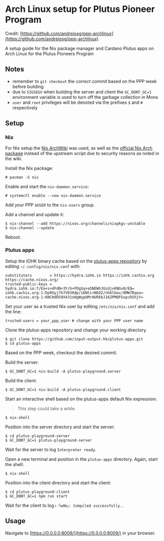 # Arch Linux setup for Plutus Pioneer Program 

Credit: [https://github.com/andreiosg/ppp-archlinux](https://github.com/andreiosg/ppp-archlinux)

A setup guide for the Nix package manager and Cardano Plutus apps on Arch Linux for the Plutus Pioneers Program

## Notes
- remember to `git checkout` the *correct commit* based on the PPP week before building
- due to `SIGSEGV` when building the server and client the `GC_DONT_GC=1` environment variable is used to turn off the garbage collection in Mono
- `user` and `root` privileges will be denoted via the prefixes `$` and `#` respectively

## Setup

### Nix 

For Nix setup the [Nix ArchWiki](https://wiki.archlinux.org/title/Nix) was used, as well as the [official Nix Arch package](https://archlinux.org/packages/community/x86_64/nix/) instead of the upstream script due to security reasons as noted in the wiki.

Install the Nix package: 

```
# pacman -S nix
```

Enable and start the `nix-daemon.service`:

```
# systemctl enable --now nix-daemon.service
```

Add your PPP `$USER` to the `nix-users` group.

Add a channel and update it:
```
$ nix-channel --add https://nixos.org/channels/nixpkgs-unstable
$ nix-channel --update
```

Reboot.

### Plutus apps

Setup the IOHK binary cache based on the [plutus-apps repository](https://github.com/input-output-hk/plutus-apps) by editing `~/.config/nix/nix.conf` with:
```
substituters        = https://hydra.iohk.io https://iohk.cachix.org https://cache.nixos.org/
trusted-public-keys = hydra.iohk.io:f/Ea+s+dFdN+3Y/G+FDgSq+a5NEWhJGzdjvKNGv0/EQ= iohk.cachix.org-1:DpRUyj7h7V830dp/i6Nti+NEO2/nhblbov/8MW7Rqoo= cache.nixos.org-1:6NCHdD59X431o0gWypbMrAURkbJ16ZPMQFGspcDShjY=
```

Set your user as a trusted Nix user by editing `/etc/nix/nix.conf` and add the line:
```
trusted-users = your_ppp_user # change with your PPP user name
```

Clone the plutus-apps repository and change your working directory.

```
$ git clone https://github.com/input-output-hk/plutus-apps.git
$ cd plutus-apps
```

Based on the PPP week, checkout the desired commit.

Build the server:
```
$ GC_DONT_GC=1 nix-build -A plutus-playground.server
```

Build the client:
```
$ GC_DONT_GC=1 nix-build -A plutus-playground.client
```

Start an interactive shell based on the plutus-apps default Nix expression:
> This step could take a while.
```
$ nix-shell
```

Position into the server directory and start the server:
```
$ cd plutus-playground-server
$ GC_DONT_GC=1 plutus-playground-server
```

Wait for the server to log `Interpreter ready`.

Open a new terminal and position in the `plutus-apps` directory.
Again, start the shell:
```
$ nix-shell
```

Position into the client directory and start the client:
```
$ cd plutus-playground-client
$ GC_DONT_GC=1 npm run start
```

Wait for the client to log `ℹ ｢wdm｣: Compiled successfully.`.

## Usage

Navigate to [https://0.0.0.0:8009/](https://0.0.0.0:8009/) in your browser.
